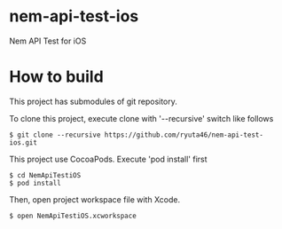 # nem-api-test-ios

Nem API Test for iOS

# How to build

This project has submodules of git repository.

To clone this project, execute clone with '--recursive' switch like follows

```
$ git clone --recursive https://github.com/ryuta46/nem-api-test-ios.git
```

This project use CocoaPods. Execute 'pod install' first
```
$ cd NemApiTestiOS
$ pod install
```
Then, open project workspace file with Xcode.
```
$ open NemApiTestiOS.xcworkspace
```
